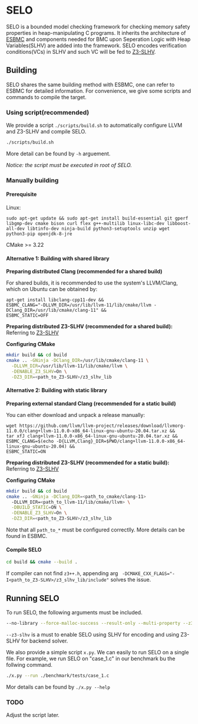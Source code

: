 # SELO

SELO is a bounded model checking framework for checking memory safety properties in heap-manipulating C programs.
It inherits the architecture of [ESBMC](https://github.com/esbmc/esbmc) and components needed for BMC upon  Seperation Logic with Heap Variables(SLHV) are added into the framework.
SELO encodes verification conditions(VCs) in SLHV and such VC will be fed to [Z3-SLHV](https://anonymous.4open.science/r/Z3-SLHV).

## Building

SELO shares the same building method with ESBMC, one can refer to ESBMC for detailed information. 
For convenience, we give some scripts and commands to compile the target.

### Using script(recommended)

We provide a script `./scripts/build.sh` to automatically configure LLVM and Z3-SLHV and compile SELO.
```sh
./scripts/build.sh
```
More detail can be found by `-h` arguement.

*Notice: the script must be executed in root of SELO.*

### Manually building

#### Prerequisite
Linux:
```
sudo apt-get update && sudo apt-get install build-essential git gperf libgmp-dev cmake bison curl flex g++-multilib linux-libc-dev libboost-all-dev libtinfo-dev ninja-build python3-setuptools unzip wget python3-pip openjdk-8-jre
```
CMake >= 3.22

#### Alternative 1: Building with shared library

**Preparing distributed Clang (recommended for a shared build)**

For shared builds, it is recommended to use the system's LLVM/Clang, which on Ubuntu can be obtained by:
```
apt-get install libclang-cpp11-dev &&
ESBMC_CLANG="-DLLVM_DIR=/usr/lib/llvm-11/lib/cmake/llvm -DClang_DIR=/usr/lib/cmake/clang-11" &&
ESBMC_STATIC=OFF
```

**Preparing distributed Z3-SLHV (recommended for a shared build):**
Referring to [Z3-SLHV](https://anonymous.4open.science/r/Z3-SLHV)

**Configuring CMake**
```sh
mkdir build && cd build
cmake .. -GNinja -DClang_DIR=/usr/lib/cmake/clang-11 \
  -DLLVM_DIR=/usr/lib/llvm-11/lib/cmake/llvm \
  -DENABLE_Z3_SLHV=On \
  -DZ3_DIR=<path_to_Z3-SLHV>/z3_slhv_lib
```

#### Alternative 2: Building with static library

**Preparing external standard Clang (recommended for a static build)**

You can either download and unpack a release manually:
```
wget https://github.com/llvm/llvm-project/releases/download/llvmorg-11.0.0/clang+llvm-11.0.0-x86_64-linux-gnu-ubuntu-20.04.tar.xz &&
tar xfJ clang+llvm-11.0.0-x86_64-linux-gnu-ubuntu-20.04.tar.xz &&
ESBMC_CLANG=$(echo -D{LLVM,Clang}_DIR=$PWD/clang+llvm-11.0.0-x86_64-linux-gnu-ubuntu-20.04) &&
ESBMC_STATIC=ON
```
**Preparing distributed Z3-SLHV (recommended for a static build):**
Referring to [Z3-SLHV](https://anonymous.4open.science/r/Z3-SLHV)

**Configuring CMake**
```sh
mkdir build && cd build
cmake .. -GNinja -DClang_DIR=<path_to_cmake/clang-11>
  -DLLVM_DIR=<path_to_llvm-11/lib/cmake/llvm> \
  -DBUILD_STATIC=ON \
  -DENABLE_Z3_SLHV=On \
  -DZ3_DIR=<path_to_Z3-SLHV>/z3_slhv_lib
```
Note that all `path_to_*` must be configured correctlly. More details can be found in ESBMC.

#### Compile SELO

```sh
cd build && cmake --build .
```
If compiler can not find `z3++.h`, appending arg `
 -DCMAKE_CXX_FLAGS="-I<path_to_Z3-SLHV>/z3_slhv_lib/include"` solves the issue.

## Running SELO

To run SELO, the following arguments must be included.
```sh
--no-library --force-malloc-success --result-only --multi-property --z3-slhv
```
`--z3-slhv` is a must to enable SELO using SLHV for encoding and using Z3-SLHV for backend solver.

We also provide a simple script `x.py`. We can easily to run SELO on a single file. For example, we run SELO on "case_1.c" in our benchmark bu the follwing command.
```sh
./x.py --run ./benchmark/tests/case_1.c
```
Mor details can be found by `./x.py --help`

### TODO
Adjust the script later.